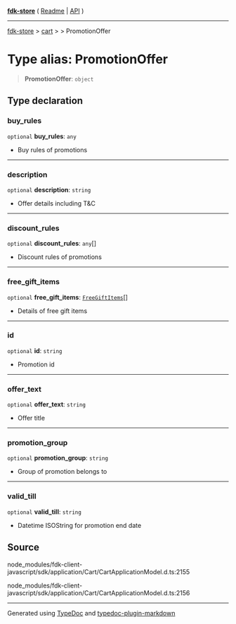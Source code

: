[**fdk-store**](../../../README.md) ( [Readme](../../../README.md) \| [API](../../../API.md) )

---

[fdk-store](../../../API.md) > [cart](../../README.md) > [<internal>](../README.md) > PromotionOffer

# Type alias: PromotionOffer

> **PromotionOffer**: `object`

## Type declaration

### buy_rules

`optional` **buy_rules**: `any`

- Buy rules of promotions

---

### description

`optional` **description**: `string`

- Offer details including T&C

---

### discount_rules

`optional` **discount_rules**: `any`[]

- Discount rules of promotions

---

### free_gift_items

`optional` **free_gift_items**: [`FreeGiftItems`](type-alias.FreeGiftItems.md)[]

- Details of free gift items

---

### id

`optional` **id**: `string`

- Promotion id

---

### offer_text

`optional` **offer_text**: `string`

- Offer title

---

### promotion_group

`optional` **promotion_group**: `string`

- Group of promotion belongs to

---

### valid_till

`optional` **valid_till**: `string`

- Datetime ISOString for promotion end date

## Source

node_modules/fdk-client-javascript/sdk/application/Cart/CartApplicationModel.d.ts:2155

node_modules/fdk-client-javascript/sdk/application/Cart/CartApplicationModel.d.ts:2156

---

Generated using [TypeDoc](https://typedoc.org/) and [typedoc-plugin-markdown](https://www.npmjs.com/package/typedoc-plugin-markdown)
